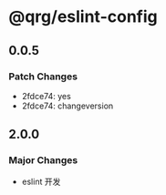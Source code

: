 # @qrg/eslint-config

## 0.0.5

### Patch Changes

- 2fdce74: yes
- 2fdce74: changeversion

## 2.0.0

### Major Changes

- eslint 开发
